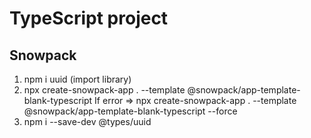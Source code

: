 # TypeScript project

## Snowpack
1. npm i uuid (import library)
2. npx create-snowpack-app . --template @snowpack/app-template-blank-typescript
If error => npx create-snowpack-app . --template @snowpack/app-template-blank-typescript --force
3. npm i --save-dev @types/uuid